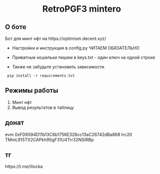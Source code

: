 <h1 align="center">RetroPGF3 mintero</h1>

<h2>О боте</h2>
Бот для минт нфт на https://optimism.decent.xyz/</br>


* Настройки и инструкция в config.py ЧИТАЕМ ОБЯЗАТЕЛЬНО

* Приватные кошельки пишем в keys.txt - один ключ на одной строке </br>

* Также не забудьте установить зависимости 

<pre><code> pip install -r requirements.txt</code></pre>

<h2>Режимы работы</h2>

1. Минт нфт</br>
2. Вывод результатов в таблицу


<h2>донат</h2>  evm 0xFD6594D11b13C6b1756E328cc13aC26742dBa868 
trc20 TMmL915TX2CAPkh9SgF31U4Trr32NStRBp
<h2>тг</h2> https://t.me/iliocka
